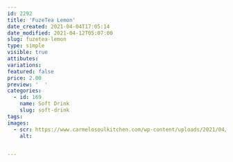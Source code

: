 ```yaml
---
id: 2292
title: 'FuzeTea Lemon'
date_created: 2021-04-04T17:05:14
date_modified: 2021-04-12T05:07:00
slug: fuzetea-lemon
type: simple
visible: true
attibutes: 
variations:
featured: false
price: 2.00
preview: '  '
categories: 
  - id: 169
    name: Soft Drink
    slug: soft-drink
tags: 
images: 
  - scr: https://www.carmelosoulkitchen.com/wp-content/uploads/2021/04/FUZETEA-LEMON.png
    alt: 


---
```



